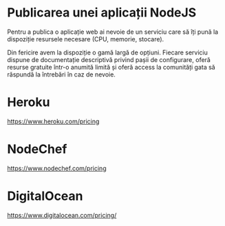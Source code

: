 # Publicarea unei aplicații NodeJS

Pentru a publica o aplicație web ai nevoie de un serviciu care să îți pună la dispoziție resursele necesare (CPU, memorie, stocare). 

Din fericire avem la dispoziție o gamă largă de opțiuni. Fiecare serviciu dispune de documentație descriptivă privind pașii de configurare, oferă resurse gratuite într-o anumită limită și oferă access la comunități gata să răspundă la întrebări în caz de nevoie.

# Heroku

https://www.heroku.com/pricing

# NodeChef

https://www.nodechef.com/pricing

# DigitalOcean

https://www.digitalocean.com/pricing/
